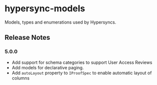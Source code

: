 # hypersync-models

Models, types and enumerations used by Hypersyncs.

## Release Notes

### 5.0.0

- Add support for schema categories to support User Access Reviews
- Add models for declarative paging.
- Add `autoLayout` property to `IProofSpec` to enable automatic layout of columns
